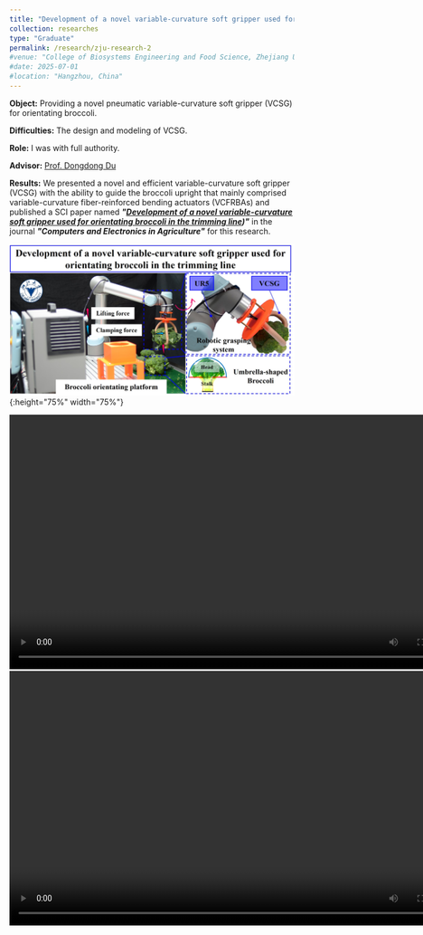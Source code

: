 ```yaml
---
title: "Development of a novel variable-curvature soft gripper used for orientating broccoli in the trimming line (December 2022 - August 2024)"
collection: researches
type: "Graduate"
permalink: /research/zju-research-2
#venue: "College of Biosystems Engineering and Food Science, Zhejiang University"
#date: 2025-07-01
#location: "Hangzhou, China"
---
```


**Object:** Providing a novel pneumatic variable-curvature soft gripper (VCSG) for orientating broccoli.

**Difficulties:** The design and modeling of VCSG.

**Role:** I was with full authority.

**Advisor:** [Prof. Dongdong Du](https://person.zju.edu.cn/Dudd)

**Results:** We presented a novel and efficient variable-curvature soft gripper (VCSG) with the ability to guide the broccoli upright that mainly comprised variable-curvature fiber-reinforced bending actuators (VCFRBAs) and published a SCI paper named ***"[Development of a novel variable-curvature soft gripper used for orientating broccoli in the trimming line](https://doi.org/10.1016/j.compag.2024.109267))"*** in the journal ***"Computers and Electronics in Agriculture"*** for this research.

![VCSG Graphical Abstract](../images/VCSGGraphicalAbstract.jpg "VCSG Graphical abstract"){:height="75%" width="75%"}

<video src="../images/VCSGSupplementaryVideo1.mp4" autoplay="true" controls="controls" width="800" height="450">
</video>

<video src="../images/VCSGSupplementaryVideo2.mp4" autoplay="true" controls="controls" width="800" height="450">
</video>
